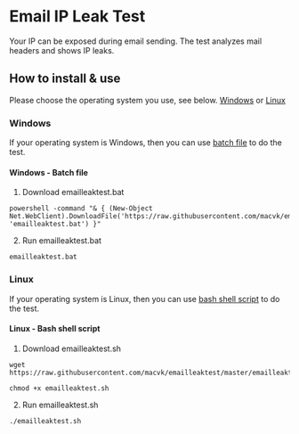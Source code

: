 # Email IP Leak Test
Your IP can be exposed during email sending. The test analyzes mail headers and shows IP leaks.

## How to install & use
Please choose the operating system you use, see below. [Windows](#windows) or [Linux](#linux)

### Windows
If your operating system is Windows, then you can use [batch file](#windows---batch-file) to do the test.

#### Windows - Batch file

1. Download emailleaktest.bat

```
powershell -command "& { (New-Object Net.WebClient).DownloadFile('https://raw.githubusercontent.com/macvk/emailleaktest/master/emailleaktest.bat', 'emailleaktest.bat') }"
```

2. Run emailleaktest.bat
```
emailleaktest.bat
```

### Linux
If your operating system is Linux, then you can use [bash shell script](#linux---bash-shell-script) to do the test.

#### Linux - Bash shell script

1. Download emailleaktest.sh
```
wget https://raw.githubusercontent.com/macvk/emailleaktest/master/emailleaktest.sh
```

```
chmod +x emailleaktest.sh
```

2. Run emailleaktest.sh
```
./emailleaktest.sh
```

